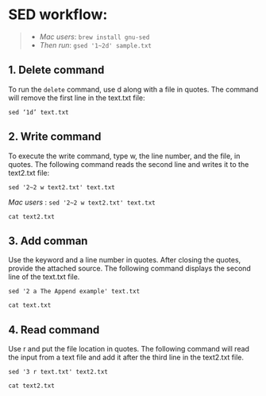 # SED workflow:

>* _Mac users_:  ```brew install gnu-sed``` 
>* _Then run_: ```gsed '1~2d' sample.txt```


## 1. Delete command
To run the ```delete``` command, use d along with a file in quotes. The command will remove the first line in the text.txt file:

```sed ‘1d’ text.txt```

## 2. Write command
To execute the write command, type w, the line number, and the file, in quotes. The following command reads the second line and writes it to the text2.txt file:

```sed '2~2 w text2.txt' text.txt ```

_Mac users_ : ```sed '2~2 w text2.txt' text.txt ```

```cat text2.txt```

## 3. Add comman
Use the keyword and a line number in quotes. After closing the quotes, provide the attached source. The following command displays the second line of the text.txt file.

```sed '2 a The Append example' text.txt``` 

```cat text.txt```

## 4. Read command
Use r and put the file location in quotes. The following command will read the input from a text file and add it after the third line in the text2.txt file.

```sed '3 r text.txt' text2.txt```

```cat text2.txt```